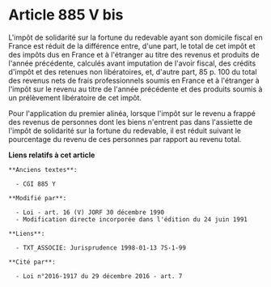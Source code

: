 # Article 885 V bis

L'impôt de solidarité sur la fortune du redevable ayant son domicile fiscal en France est réduit de la différence entre,
d'une part, le total de cet impôt et des impôts dus en France et à l'étranger au titre des revenus et produits de l'année
précédente, calculés avant imputation de l'avoir fiscal, des crédits d'impôt et des retenues non libératoires, et, d'autre
part, 85 p. 100 du total des revenus nets de frais professionnels soumis en France et à l'étranger à l'impôt sur le revenu au
titre de l'année précédente et des produits soumis à un prélèvement libératoire de cet impôt.

Pour l'application du premier alinéa, lorsque l'impôt sur le revenu a frappé des revenus de personnes dont les biens
n'entrent pas dans l'assiette de l'impôt de solidarité sur la fortune du redevable, il est réduit suivant le pourcentage du
revenu de ces personnes par rapport au revenu total.

**Liens relatifs à cet article**

	**Anciens textes**:

	  - CGI 885 Y

	**Modifié par**:

	  - Loi - art. 16 (V) JORF 30 décembre 1990
	  - Modification directe incorporée dans l'édition du 24 juin 1991

	**Liens**:

	  - TXT_ASSOCIE: Jurisprudence 1998-01-13 7S-1-99

	**Cité par**:

	  - Loi n°2016-1917 du 29 décembre 2016 - art. 7
